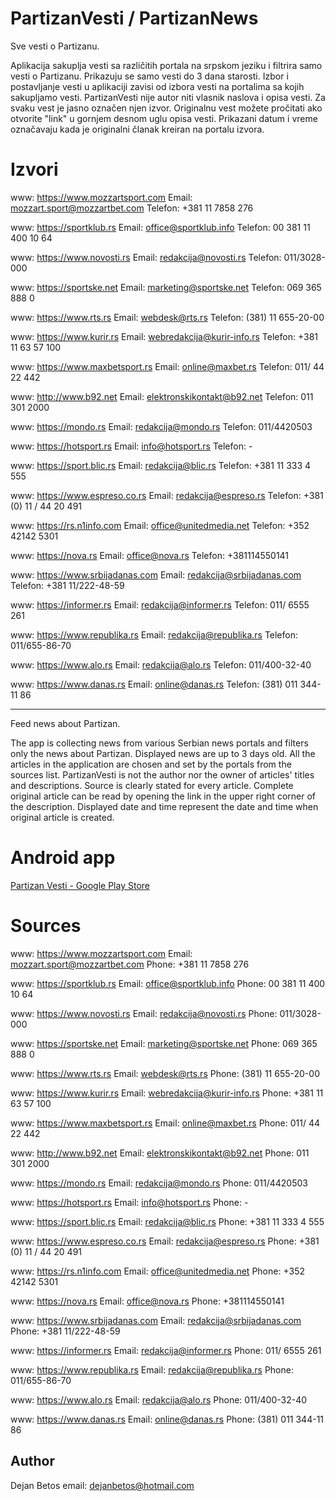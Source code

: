 # PartizanVesti / PartizanNews

Sve vesti o Partizanu.

Aplikacija sakuplja vesti sa različitih portala na srpskom jeziku i filtrira samo vesti o Partizanu. Prikazuju se samo vesti do 3 dana starosti.
Izbor i postavljanje vesti u aplikaciji zavisi od izbora vesti na portalima sa kojih sakupljamo vesti. PartizanVesti nije autor niti vlasnik naslova i opisa vesti. Za svaku vest je jasno označen njen izvor. Originalnu vest možete pročitati ako otvorite "link" u gornjem desnom uglu opisa vesti. Prikazani datum i vreme označavaju kada je originalni članak kreiran na portalu izvora.

# Izvori
www: https://www.mozzartsport.com
Email: mozzart.sport@mozzartbet.com
Telefon: +381 11 7858 276 

www: https://sportklub.rs
Email: office@sportklub.info
Telefon: 00 381 11 400 10 64
 
www: https://www.novosti.rs
Email: redakcija@novosti.rs
Telefon: 011/3028-000

www: https://sportske.net
Email: marketing@sportske.net
Telefon: 069 365 888 0

www: https://www.rts.rs
Email: webdesk@rts.rs
Telefon: (381) 11 655-20-00

www: https://www.kurir.rs
Email: webredakcija@kurir-info.rs
Telefon: +381 11 63 57 100

www: https://www.maxbetsport.rs
Email: online@maxbet.rs
Telefon: 011/ 44 22 442

www: http://www.b92.net
Email: elektronskikontakt@b92.net
Telefon: 011 301 2000

www: https://mondo.rs
Email: redakcija@mondo.rs
Telefon: 011/4420503

www: https://hotsport.rs
Email: info@hotsport.rs
Telefon: -

www: https://sport.blic.rs
Email: redakcija@blic.rs
Telefon: +381 11 333 4 555

www: https://www.espreso.co.rs
Email: redakcija@espreso.rs
Telefon: +381 (0) 11 / 44 20 491

www: https://rs.n1info.com
Email: office@unitedmedia.net
Telefon: +352 42142 5301

www: https://nova.rs
Email: office@nova.rs
Telefon: +381114550141

www: https://www.srbijadanas.com
Email: redakcija@srbijadanas.com
Telefon: +381 11/222-48-59

www: https://informer.rs
Email: redakcija@informer.rs
Telefon: 011/ 6555 261

www: https://www.republika.rs
Email: redakcija@republika.rs
Telefon: 011/655-86-70

www: https://www.alo.rs
Email: redakcija@alo.rs
Telefon: 011/400-32-40

www: https://www.danas.rs
Email: online@danas.rs
Telefon: (381) 011 344-11 86

---

Feed news about Partizan.

The app is collecting news from various Serbian news portals and filters only the news about Partizan. Displayed news are up to 3 days old.
All the articles in the application are chosen and set by the portals from the sources list. PartizanVesti is not the author nor the owner of articles' titles and descriptions. Source is clearly stated for every article. Complete original article can be read by opening the link in the upper right corner of the description. Displayed date and time represent the date and time when original article is created.

# Android app
[Partizan Vesti - Google Play Store](https://play.google.com/store/apps/details?id=com.dejanbetos.PartizanVesti)

# Sources
www: https://www.mozzartsport.com
Email: mozzart.sport@mozzartbet.com
Phone: +381 11 7858 276 

www: https://sportklub.rs
Email: office@sportklub.info
Phone: 00 381 11 400 10 64
 
www: https://www.novosti.rs
Email: redakcija@novosti.rs
Phone: 011/3028-000

www: https://sportske.net
Email: marketing@sportske.net
Phone: 069 365 888 0

www: https://www.rts.rs
Email: webdesk@rts.rs
Phone: (381) 11 655-20-00

www: https://www.kurir.rs
Email: webredakcija@kurir-info.rs
Phone: +381 11 63 57 100

www: https://www.maxbetsport.rs
Email: online@maxbet.rs
Phone: 011/ 44 22 442

www: http://www.b92.net
Email: elektronskikontakt@b92.net
Phone: 011 301 2000

www: https://mondo.rs
Email: redakcija@mondo.rs
Phone: 011/4420503

www: https://hotsport.rs
Email: info@hotsport.rs
Phone: -

www: https://sport.blic.rs
Email: redakcija@blic.rs
Phone: +381 11 333 4 555

www: https://www.espreso.co.rs
Email: redakcija@espreso.rs
Phone: +381 (0) 11 / 44 20 491

www: https://rs.n1info.com
Email: office@unitedmedia.net
Phone: +352 42142 5301

www: https://nova.rs
Email: office@nova.rs
Phone: +381114550141

www: https://www.srbijadanas.com
Email: redakcija@srbijadanas.com
Phone: +381 11/222-48-59

www: https://informer.rs
Email: redakcija@informer.rs
Phone: 011/ 6555 261

www: https://www.republika.rs
Email: redakcija@republika.rs
Phone: 011/655-86-70

www: https://www.alo.rs
Email: redakcija@alo.rs
Phone: 011/400-32-40

www: https://www.danas.rs
Email: online@danas.rs
Phone: (381) 011 344-11 86

## Author
Dejan Betos
email: dejanbetos@hotmail.com
